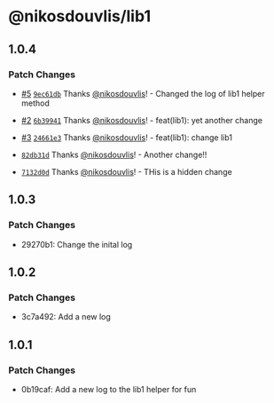 # @nikosdouvlis/lib1

## 1.0.4

### Patch Changes

- [#5](https://github.com/nikosdouvlis/repo-changesets/pull/5) [`9ec61db`](https://github.com/nikosdouvlis/repo-changesets/commit/9ec61db5475d41ef89de1af69f15906605acf373) Thanks [@nikosdouvlis](https://github.com/nikosdouvlis)! - Changed the log of lib1 helper method

- [#2](https://github.com/nikosdouvlis/repo-changesets/pull/2) [`6b39941`](https://github.com/nikosdouvlis/repo-changesets/commit/6b3994113630142f0f8795ae94fd18385f53f81d) Thanks [@nikosdouvlis](https://github.com/nikosdouvlis)! - feat(lib1): yet another change

- [#3](https://github.com/nikosdouvlis/repo-changesets/pull/3) [`24661e3`](https://github.com/nikosdouvlis/repo-changesets/commit/24661e38ab7a8def862ef302f2c4d4520b85a554) Thanks [@nikosdouvlis](https://github.com/nikosdouvlis)! - feat(lib1): change lib1

- [`82db31d`](https://github.com/nikosdouvlis/repo-changesets/commit/82db31d8adf6cbcf246ecc7cefde873218cdc790) Thanks [@nikosdouvlis](https://github.com/nikosdouvlis)! - Another change!!

- [`7132d0d`](https://github.com/nikosdouvlis/repo-changesets/commit/7132d0d7990f6d8c3df0e9e6c2df3bd718c6cbdb) Thanks [@nikosdouvlis](https://github.com/nikosdouvlis)! - THis is a hidden change

## 1.0.3

### Patch Changes

- 29270b1: Change the inital log

## 1.0.2

### Patch Changes

- 3c7a492: Add a new log

## 1.0.1

### Patch Changes

- 0b19caf: Add a new log to the lib1 helper for fun
